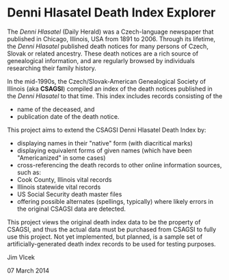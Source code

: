 Denni Hlasatel Death Index Explorer
===================================

The *Denni Hlasatel* (Daily Herald) was a Czech-language newspaper that published in Chicago, Illinois, USA from 1891 to 2006.  Through its lifetime, the *Denni Hlasatel* published death notices for many persons of Czech, Slovak or related ancestry.  These death notices are a rich source of genealogical information, and are regularly browsed by individuals researching their family history.

In the mid-1990s, the Czech/Slovak-American Genealogical Society of Illinois (aka **CSAGSI**) compiled an index of the death notices published in the *Denni Hlasatel* to that time.  This index includes records consisting of the

* name of the deceased, and
* publication date of the death notice.

This project aims to extend the CSAGSI Denni Hlasatel Death Index by:

* displaying names in their "native" form (with diacritical marks)
* displaying equivalent forms of given names (which have been "Americanized" in some cases)
* cross-referencing the death records to other online information sources, such as:
 * Cook County, Illinois vital records
 * Illinois statewide vital records
 * US Social Security death master files
* offering possible alternates (spellings, typically) where likely errors in the original CSAGSI data are detected.

This project views the original death index data to be the property of CSAGSI, and thus the actual data must be purchased from CSAGSI to fully use this project.  Not yet implemented, but planned, is a sample set of artificially-generated death index records to be used for testing purposes.

Jim Vlcek

07 March 2014
